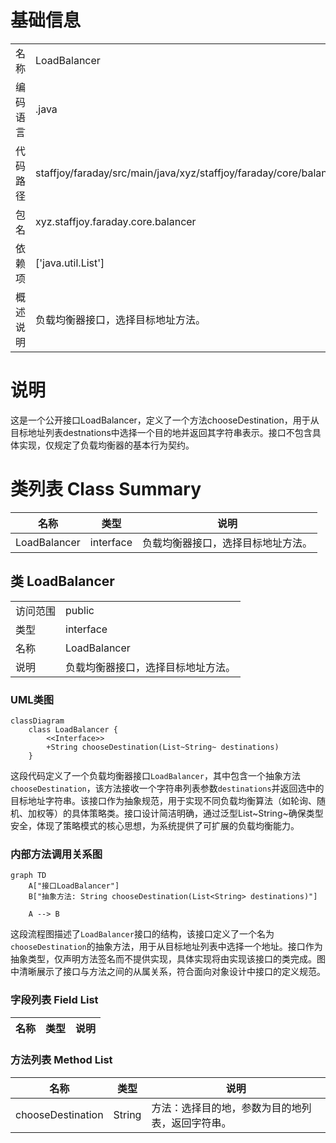 # 基础信息

|      |      |
|------|------|
| 名称 | LoadBalancer |
| 编码语言 | .java |
| 代码路径 | staffjoy/faraday/src/main/java/xyz/staffjoy/faraday/core/balancer/LoadBalancer.java |
| 包名 | xyz.staffjoy.faraday.core.balancer |
| 依赖项 | ['java.util.List'] |
| 概述说明 | 负载均衡器接口，选择目标地址方法。 |

# 说明

这是一个公开接口LoadBalancer，定义了一个方法chooseDestination，用于从目标地址列表destnations中选择一个目的地并返回其字符串表示。接口不包含具体实现，仅规定了负载均衡器的基本行为契约。

# 类列表 Class Summary

| 名称   | 类型  | 说明 |
|-------|------|-------------|
| LoadBalancer | interface | 负载均衡器接口，选择目标地址方法。 |



## 类 LoadBalancer

|      |      |
|------|------|
| 访问范围 | public |
| 类型 | interface |
| 名称 | LoadBalancer |
| 说明 | 负载均衡器接口，选择目标地址方法。 |


### UML类图

```mermaid
classDiagram
    class LoadBalancer {
        <<Interface>>
        +String chooseDestination(List~String~ destinations)
    }
```

这段代码定义了一个负载均衡器接口`LoadBalancer`，其中包含一个抽象方法`chooseDestination`，该方法接收一个字符串列表参数`destinations`并返回选中的目标地址字符串。该接口作为抽象规范，用于实现不同负载均衡算法（如轮询、随机、加权等）的具体策略类。接口设计简洁明确，通过泛型List~String~确保类型安全，体现了策略模式的核心思想，为系统提供了可扩展的负载均衡能力。


### 内部方法调用关系图

```mermaid
graph TD
    A["接口LoadBalancer"]
    B["抽象方法: String chooseDestination(List<String> destinations)"]
    
    A --> B
```

这段流程图描述了`LoadBalancer`接口的结构，该接口定义了一个名为`chooseDestination`的抽象方法，用于从目标地址列表中选择一个地址。接口作为抽象类型，仅声明方法签名而不提供实现，具体实现将由实现该接口的类完成。图中清晰展示了接口与方法之间的从属关系，符合面向对象设计中接口的定义规范。

### 字段列表 Field List

| 名称  | 类型  | 说明 |
|-------|-------|------|

### 方法列表 Method List

| 名称  | 类型  | 说明 |
|-------|-------|------|
| chooseDestination | String | 方法：选择目的地，参数为目的地列表，返回字符串。 |




